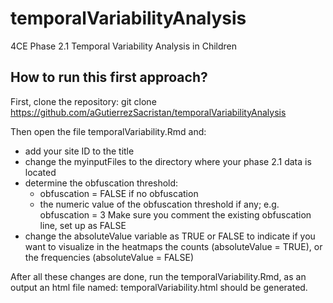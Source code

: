 # temporalVariabilityAnalysis
4CE Phase 2.1 Temporal Variability Analysis in Children

## How to run this first approach?
First, clone the repository: git clone https://github.com/aGutierrezSacristan/temporalVariabilityAnalysis

Then open the file temporalVariability.Rmd and:
- add your site ID to the title
- change the myinputFiles to the directory where your phase 2.1 data is located
- determine the obfuscation threshold: 
    - obfuscation = FALSE if no obfuscation
    - the numeric value of the obfuscation threshold if any; e.g. obfuscation = 3
    Make sure you comment the existing obfuscation line, set up as FALSE
- change the absoluteValue variable as TRUE or FALSE to indicate if you want to visualize in the heatmaps the counts (absoluteValue = TRUE), or the frequencies (absoluteValue = FALSE)
  

After all these changes are done, run the temporalVariability.Rmd, as an output an html file named: temporalVariability.html should be generated. 



